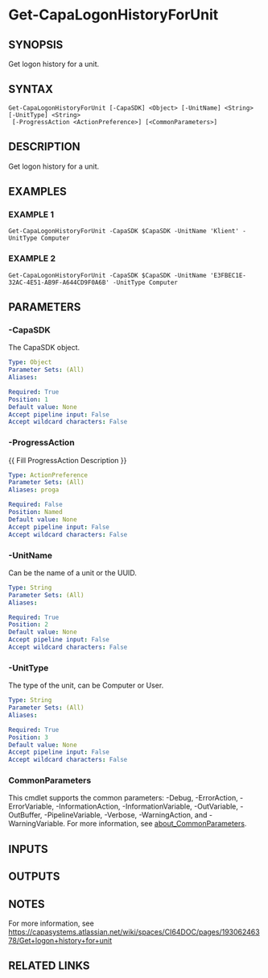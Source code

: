 # Get-CapaLogonHistoryForUnit

## SYNOPSIS
Get logon history for a unit.

## SYNTAX

```
Get-CapaLogonHistoryForUnit [-CapaSDK] <Object> [-UnitName] <String> [-UnitType] <String>
 [-ProgressAction <ActionPreference>] [<CommonParameters>]
```

## DESCRIPTION
Get logon history for a unit.

## EXAMPLES

### EXAMPLE 1
```
Get-CapaLogonHistoryForUnit -CapaSDK $CapaSDK -UnitName 'Klient' -UnitType Computer
```

### EXAMPLE 2
```
Get-CapaLogonHistoryForUnit -CapaSDK $CapaSDK -UnitName 'E3FBEC1E-32AC-4E51-AB9F-A644CD9F0A6B' -UnitType Computer
```

## PARAMETERS

### -CapaSDK
The CapaSDK object.

```yaml
Type: Object
Parameter Sets: (All)
Aliases:

Required: True
Position: 1
Default value: None
Accept pipeline input: False
Accept wildcard characters: False
```

### -ProgressAction
{{ Fill ProgressAction Description }}

```yaml
Type: ActionPreference
Parameter Sets: (All)
Aliases: proga

Required: False
Position: Named
Default value: None
Accept pipeline input: False
Accept wildcard characters: False
```

### -UnitName
Can be the name of a unit or the UUID.

```yaml
Type: String
Parameter Sets: (All)
Aliases:

Required: True
Position: 2
Default value: None
Accept pipeline input: False
Accept wildcard characters: False
```

### -UnitType
The type of the unit, can be Computer or User.

```yaml
Type: String
Parameter Sets: (All)
Aliases:

Required: True
Position: 3
Default value: None
Accept pipeline input: False
Accept wildcard characters: False
```

### CommonParameters
This cmdlet supports the common parameters: -Debug, -ErrorAction, -ErrorVariable, -InformationAction, -InformationVariable, -OutVariable, -OutBuffer, -PipelineVariable, -Verbose, -WarningAction, and -WarningVariable. For more information, see [about_CommonParameters](http://go.microsoft.com/fwlink/?LinkID=113216).

## INPUTS

## OUTPUTS

## NOTES
For more information, see https://capasystems.atlassian.net/wiki/spaces/CI64DOC/pages/19306246378/Get+logon+history+for+unit

## RELATED LINKS
